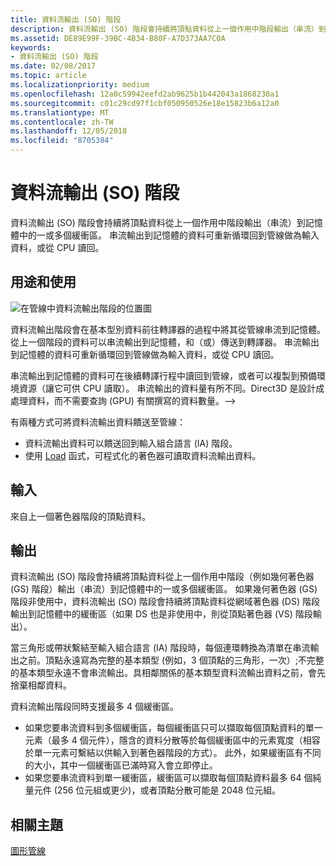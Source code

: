 ```yaml
---
title: 資料流輸出 (SO) 階段
description: 資料流輸出 (SO) 階段會持續將頂點資料從上一個作用中階段輸出（串流）到記憶體中的一或多個緩衝區。 串流輸出到記憶體的資料可重新循環回到管線做為輸入資料，或從 CPU 讀回。
ms.assetid: DE89E99F-39BC-4B34-B80F-A7D373AA7C0A
keywords:
- 資料流輸出 (SO) 階段
ms.date: 02/08/2017
ms.topic: article
ms.localizationpriority: medium
ms.openlocfilehash: 12a0c59942eefd2ab9625b1b442043a1868230a1
ms.sourcegitcommit: c01c29cd97f1cbf050950526e18e15823b6a12a0
ms.translationtype: MT
ms.contentlocale: zh-TW
ms.lasthandoff: 12/05/2018
ms.locfileid: "8705384"
---
```

# <a name="stream-output-so-stage"></a>資料流輸出 (SO) 階段


資料流輸出 (SO) 階段會持續將頂點資料從上一個作用中階段輸出（串流）到記憶體中的一或多個緩衝區。 串流輸出到記憶體的資料可重新循環回到管線做為輸入資料，或從 CPU 讀回。

## <a name="span-idpurposeandusesspanspan-idpurposeandusesspanspan-idpurposeandusesspanpurpose-and-uses"></a><span id="Purpose_and_uses"></span><span id="purpose_and_uses"></span><span id="PURPOSE_AND_USES"></span>用途和使用


![在管線中資料流輸出階段的位置圖](images/d3d10-pipeline-stages-so.png)

資料流輸出階段會在基本型別資料前往轉譯器的過程中將其從管線串流到記憶體。 從上一個階段的資料可以串流輸出到記憶體，和（或）傳送到轉譯器。 串流輸出到記憶體的資料可重新循環回到管線做為輸入資料，或從 CPU 讀回。

串流輸出到記憶體的資料可在後續轉譯行程中讀回到管線，或者可以複製到預備環境資源（讓它可供 CPU 讀取）。 串流輸出的資料量有所不同。Direct3D 是設計成處理資料，而不需要查詢 (GPU) 有關撰寫的資料數量。--&gt;

有兩種方式可將資料流輸出資料饋送至管線：

-   資料流輸出資料可以饋送回到輸入組合語言 (IA) 階段。
-   使用 [Load](https://msdn.microsoft.com/library/windows/desktop/bb509694) 函式，可程式化的著色器可讀取資料流輸出資料。

## <a name="span-idinputspanspan-idinputspanspan-idinputspaninput"></a><span id="Input"></span><span id="input"></span><span id="INPUT"></span>輸入


來自上一個著色器階段的頂點資料。

## <a name="span-idoutputspanspan-idoutputspanspan-idoutputspanoutput"></a><span id="Output"></span><span id="output"></span><span id="OUTPUT"></span>輸出


資料流輸出 (SO) 階段會持續將頂點資料從上一個作用中階段（例如幾何著色器 (GS) 階段）輸出（串流）到記憶體中的一或多個緩衝區。 如果幾何著色器 (GS) 階段非使用中，資料流輸出 (SO) 階段會持續將頂點資料從網域著色器 (DS) 階段輸出到記憶體中的緩衝區（如果 DS 也是非使用中，則從頂點著色器 (VS) 階段輸出）。

當三角形或帶狀繫結至輸入組合語言 (IA) 階段時，每個連環轉換為清單在串流輸出之前。頂點永遠寫為完整的基本類型 (例如，3 個頂點的三角形，一次）;不完整的基本類型永遠不會串流輸出。具相鄰關係的基本類型資料流輸出資料之前，會先捨棄相鄰資料。

資料流輸出階段同時支援最多 4 個緩衝區。

-   如果您要串流資料到多個緩衝區，每個緩衝區只可以擷取每個頂點資料的單一元素（最多 4 個元件），隱含的資料分散等於每個緩衝區中的元素寬度（相容於單一元素可繫結以供輸入到著色器階段的方式）。 此外，如果緩衝區有不同的大小，其中一個緩衝區已滿時寫入會立即停止。
-   如果您要串流資料到單一緩衝區，緩衝區可以擷取每個頂點資料最多 64 個純量元件 (256 位元組或更少)，或者頂點分散可能是 2048 位元組。

## <a name="span-idrelated-topicsspanrelated-topics"></a><span id="related-topics"></span>相關主題


[圖形管線](graphics-pipeline.md)

 

 




